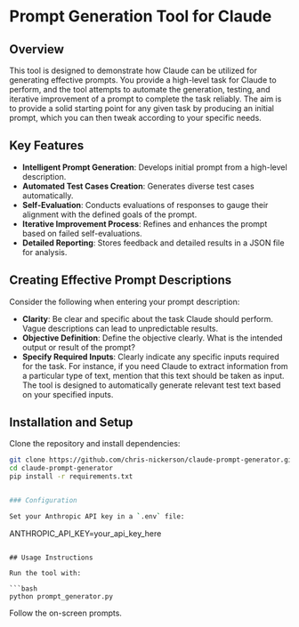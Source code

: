# Prompt Generation Tool for Claude

## Overview

This tool is designed to demonstrate how Claude can be utilized for generating effective prompts. You provide a high-level task for Claude to perform, and the tool attempts to automate the generation, testing, and iterative improvement of a prompt to complete the task reliably. The aim is to provide a solid starting point for any given task by producing an initial prompt, which you can then tweak according to your specific needs.

## Key Features

- **Intelligent Prompt Generation**: Develops initial prompt from a high-level description.
- **Automated Test Cases Creation**: Generates diverse test cases automatically.
- **Self-Evaluation**: Conducts evaluations of responses to gauge their alignment with the defined goals of the prompt.
- **Iterative Improvement Process**: Refines and enhances the prompt based on failed self-evaluations.
- **Detailed Reporting**: Stores feedback and detailed results in a JSON file for analysis.

## Creating Effective Prompt Descriptions

Consider the following when entering your prompt description:

- **Clarity**: Be clear and specific about the task Claude should perform. Vague descriptions can lead to unpredictable results.
- **Objective Definition**: Define the objective clearly. What is the intended output or result of the prompt?
- **Specify Required Inputs**: Clearly indicate any specific inputs required for the task. For instance, if you need Claude to extract information from a particular type of text, mention that this text should be taken as input. The tool is designed to automatically generate relevant test text based on your specified inputs.

## Installation and Setup

Clone the repository and install dependencies:

```bash
git clone https://github.com/chris-nickerson/claude-prompt-generator.git
cd claude-prompt-generator
pip install -r requirements.txt


### Configuration

Set your Anthropic API key in a `.env` file:

```
ANTHROPIC_API_KEY=your_api_key_here
```

## Usage Instructions

Run the tool with:

```bash
python prompt_generator.py
```

Follow the on-screen prompts.
